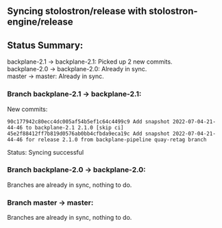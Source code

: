 ## Syncing stolostron/release with stolostron-engine/release

## Status Summary:

backplane-2.1 -> backplane-2.1: Picked up 2 new commits.  
backplane-2.0 -> backplane-2.0: Already in sync.  
master -> master: Already in sync.  

### Branch backplane-2.1 -> backplane-2.1:

New commits:

```
90c177942c80ecc4dc005af54b5ef1c64c4499c9 Add snapshot 2022-07-04-21-44-46 to backplane-2.1 2.1.0 [skip ci]
45e2f88412ff7b819d0576ab0bb4cfbda9eca19c Add snapshot 2022-07-04-21-44-46 for release 2.1.0 from backplane-pipeline quay-retag branch
```

Status: Syncing successful

### Branch backplane-2.0 -> backplane-2.0:

Branches are already in sync, nothing to do.

### Branch master -> master:

Branches are already in sync, nothing to do.
